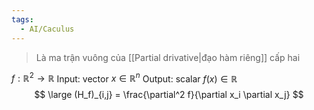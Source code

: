 ```yaml
---
tags:
  - AI/Caculus
---
```

> Là ma trận vuông của [[Partial drivative|đạo hàm riêng]] cấp hai

$f: \mathbb{R}^2 \rightarrow \mathbb{R}$
Input: vector $x \in \mathbb{R}^n$ 
Output: scalar $f(x) \in \mathbb{R}$
$$
\large (H_f)_{i,j} = \frac{\partial^2 f}{\partial x_i \partial x_j}
$$
